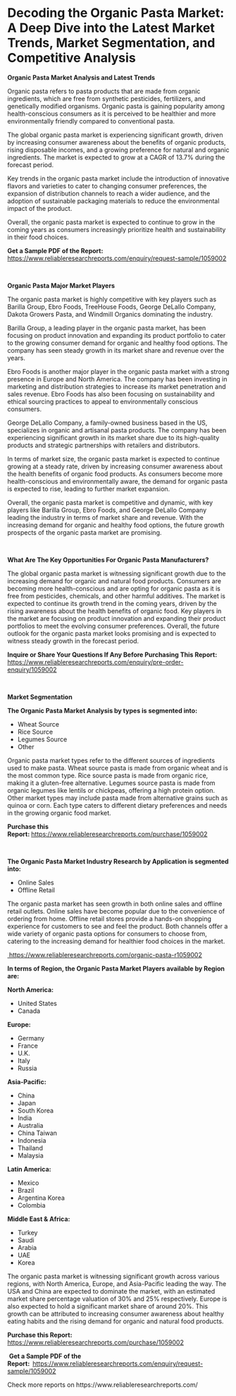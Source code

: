 <p><h1>Decoding the Organic Pasta Market: A Deep Dive into the Latest Market Trends, Market Segmentation, and Competitive Analysis</h1></p><p><strong>Organic Pasta Market Analysis and Latest Trends</strong></p>
<p><p>Organic pasta refers to pasta products that are made from organic ingredients, which are free from synthetic pesticides, fertilizers, and genetically modified organisms. Organic pasta is gaining popularity among health-conscious consumers as it is perceived to be healthier and more environmentally friendly compared to conventional pasta.</p><p>The global organic pasta market is experiencing significant growth, driven by increasing consumer awareness about the benefits of organic products, rising disposable incomes, and a growing preference for natural and organic ingredients. The market is expected to grow at a CAGR of 13.7% during the forecast period.</p><p>Key trends in the organic pasta market include the introduction of innovative flavors and varieties to cater to changing consumer preferences, the expansion of distribution channels to reach a wider audience, and the adoption of sustainable packaging materials to reduce the environmental impact of the product.</p><p>Overall, the organic pasta market is expected to continue to grow in the coming years as consumers increasingly prioritize health and sustainability in their food choices.</p></p>
<p><strong>Get a Sample PDF of the Report:&nbsp;</strong> <a href="https://www.reliableresearchreports.com/enquiry/request-sample/1059002">https://www.reliableresearchreports.com/enquiry/request-sample/1059002</a></p>
<p>&nbsp;</p>
<p><strong>Organic Pasta Major Market Players</strong></p>
<p><p>The organic pasta market is highly competitive with key players such as Barilla Group, Ebro Foods, TreeHouse Foods, George DeLallo Company, Dakota Growers Pasta, and Windmill Organics dominating the industry. </p><p>Barilla Group, a leading player in the organic pasta market, has been focusing on product innovation and expanding its product portfolio to cater to the growing consumer demand for organic and healthy food options. The company has seen steady growth in its market share and revenue over the years.</p><p>Ebro Foods is another major player in the organic pasta market with a strong presence in Europe and North America. The company has been investing in marketing and distribution strategies to increase its market penetration and sales revenue. Ebro Foods has also been focusing on sustainability and ethical sourcing practices to appeal to environmentally conscious consumers.</p><p>George DeLallo Company, a family-owned business based in the US, specializes in organic and artisanal pasta products. The company has been experiencing significant growth in its market share due to its high-quality products and strategic partnerships with retailers and distributors.</p><p>In terms of market size, the organic pasta market is expected to continue growing at a steady rate, driven by increasing consumer awareness about the health benefits of organic food products. As consumers become more health-conscious and environmentally aware, the demand for organic pasta is expected to rise, leading to further market expansion.</p><p>Overall, the organic pasta market is competitive and dynamic, with key players like Barilla Group, Ebro Foods, and George DeLallo Company leading the industry in terms of market share and revenue. With the increasing demand for organic and healthy food options, the future growth prospects of the organic pasta market are promising.</p></p>
<p>&nbsp;</p>
<p><strong>What Are The Key Opportunities For Organic Pasta Manufacturers?</strong></p>
<p><p>The global organic pasta market is witnessing significant growth due to the increasing demand for organic and natural food products. Consumers are becoming more health-conscious and are opting for organic pasta as it is free from pesticides, chemicals, and other harmful additives. The market is expected to continue its growth trend in the coming years, driven by the rising awareness about the health benefits of organic food. Key players in the market are focusing on product innovation and expanding their product portfolios to meet the evolving consumer preferences. Overall, the future outlook for the organic pasta market looks promising and is expected to witness steady growth in the forecast period.</p></p>
<p><strong>Inquire or Share Your Questions If Any Before Purchasing This Report:</strong> <a href="https://www.reliableresearchreports.com/enquiry/pre-order-enquiry/1059002">https://www.reliableresearchreports.com/enquiry/pre-order-enquiry/1059002</a></p>
<p>&nbsp;</p>
<p><strong>Market Segmentation</strong></p>
<p><strong>The Organic Pasta Market Analysis by types is segmented into:</strong></p>
<p><ul><li>Wheat Source</li><li>Rice Source</li><li>Legumes Source</li><li>Other</li></ul></p>
<p><p>Organic pasta market types refer to the different sources of ingredients used to make pasta. Wheat source pasta is made from organic wheat and is the most common type. Rice source pasta is made from organic rice, making it a gluten-free alternative. Legumes source pasta is made from organic legumes like lentils or chickpeas, offering a high protein option. Other market types may include pasta made from alternative grains such as quinoa or corn. Each type caters to different dietary preferences and needs in the growing organic food market.</p></p>
<p><strong>Purchase this Report:&nbsp;</strong><a href="https://www.reliableresearchreports.com/purchase/1059002">https://www.reliableresearchreports.com/purchase/1059002</a></p>
<p>&nbsp;</p>
<p><strong>The Organic Pasta Market Industry Research by Application is segmented into:</strong></p>
<p><ul><li>Online Sales</li><li>Offline Retail</li></ul></p>
<p><p>The organic pasta market has seen growth in both online sales and offline retail outlets. Online sales have become popular due to the convenience of ordering from home. Offline retail stores provide a hands-on shopping experience for customers to see and feel the product. Both channels offer a wide variety of organic pasta options for consumers to choose from, catering to the increasing demand for healthier food choices in the market.</p></p>
<p><a href="https://www.reliableresearchreports.com/organic-pasta-r1059002">&nbsp;https://www.reliableresearchreports.com/organic-pasta-r1059002</a></p>
<p><strong>In terms of Region, the Organic Pasta Market Players available by Region are:</strong></p>
<p>
    <p> <strong> North America: </strong>
        <ul>
            <li>United States</li>
            <li>Canada</li>
        </ul>
        </p> 
    <p> <strong> Europe: </strong>
        <ul>
            <li>Germany</li>
            <li>France</li>
            <li>U.K.</li>
            <li>Italy</li>
            <li>Russia</li>
        </ul>
        </p> 
    <p> <strong> Asia-Pacific: </strong>
        <ul>
            <li>China</li>
            <li>Japan</li>
            <li>South Korea</li>
            <li>India</li>
            <li>Australia</li>
            <li>China Taiwan</li>
            <li>Indonesia</li>
            <li>Thailand</li>
            <li>Malaysia</li>
        </ul>
        </p> 
    <p> <strong> Latin America: </strong>
        <ul>
            <li>Mexico</li>
            <li>Brazil</li>
            <li>Argentina Korea</li>
            <li>Colombia</li>
        </ul>
        </p> 
    <p> <strong> Middle East & Africa: </strong>
        <ul>
            <li>Turkey</li>
            <li>Saudi</li>
            <li>Arabia</li>
            <li>UAE</li>
            <li>Korea</li>
        </ul>
    </p>
    </p>
<p><p>The organic pasta market is witnessing significant growth across various regions, with North America, Europe, and Asia-Pacific leading the way. The USA and China are expected to dominate the market, with an estimated market share percentage valuation of 30% and 25% respectively. Europe is also expected to hold a significant market share of around 20%. This growth can be attributed to increasing consumer awareness about healthy eating habits and the rising demand for organic and natural food products.</p></p>
<p><strong>Purchase this Report: </strong><a href="https://www.reliableresearchreports.com/purchase/1059002">https://www.reliableresearchreports.com/purchase/1059002</a></p>
<p>&nbsp;<strong>Get a Sample PDF of the Report:&nbsp;&nbsp;</strong><a href="https://www.reliableresearchreports.com/enquiry/request-sample/1059002">https://www.reliableresearchreports.com/enquiry/request-sample/1059002</a></p>
<p><strong></strong></p>
<p>Check more reports on https://www.reliableresearchreports.com/</p>